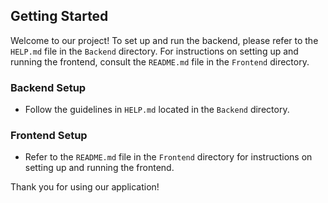 ## Getting Started

Welcome to our project! To set up and run the backend, please refer to the `HELP.md` file in the `Backend` directory. For instructions on setting up and running the frontend, consult the `README.md` file in the `Frontend` directory.

### Backend Setup

- Follow the guidelines in `HELP.md` located in the `Backend` directory.

### Frontend Setup

- Refer to the `README.md` file in the `Frontend` directory for instructions on setting up and running the frontend.

Thank you for using our application!

